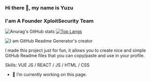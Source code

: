 ### Hi there 👋, my name is Yuzu
### I'am A Founder XploitSecurity Team
![Anurag's GitHub stats](https://github-readme-stats.vercel.app/api?username=yon3zu&show_icons=true&theme=radical)
[![Top Langs](https://github-readme-stats.vercel.app/api/top-langs/?username=yon3zu&layout=compact&theme=radical)](https://github.com/yon3zu/github-readme-stats)

![I am GitHub Readme Generator's creator](https://arturssmirnovs.github.io/github-profile-readme-generator/images/banner.png)

I made this project just for fun, it allows you to create nice and simple GitHub Readme files that you can copy/paste and use in your profile.

Skills: VUE JS / REACT / JS / HTML / CSS

- 🔭 I’m currently working on this page. 
